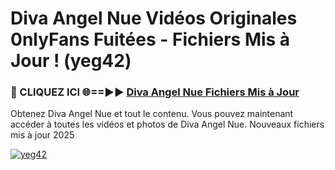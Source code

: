 # Diva Angel Nue Vidéos Originales 0nlyFans Fuitées - Fichiers Mis à Jour ! (yeg42)

<h3>🔴 CLIQUEZ ICI 🌐==►► <a href="https://tinyurl.com/2pmr4ezf" rel="nofollow">Diva Angel Nue Fichiers Mis à Jour</a></h3>

Obtenez Diva Angel Nue et tout le contenu. Vous pouvez maintenant accéder à toutes les vidéos et photos de Diva Angel Nue. Nouveaux fichiers mis à jour 2025

[![yeg42](https://i.imgur.com/6SNvagu.gif)](https://tinyurl.com/2pmr4ezf)
